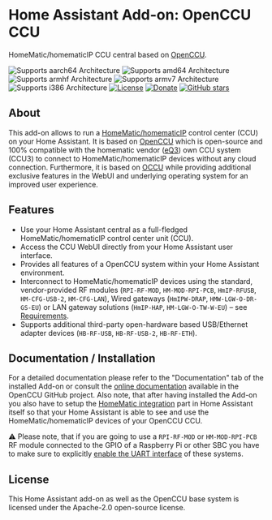 # Home Assistant Add-on: OpenCCU CCU

HomeMatic/homematicIP CCU central based on [OpenCCU](openccu).

![Supports aarch64 Architecture][aarch64-shield] ![Supports amd64 Architecture][amd64-shield] ![Supports armhf Architecture][armhf-shield] ![Supports armv7 Architecture][armv7-shield] ![Supports i386 Architecture][i386-shield]
[![License](https://img.shields.io/github/license/OpenCCU/OpenCCU.svg)](https://github.com/OpenCCU/OpenCCU/blob/master/LICENSE)
[![Donate](https://img.shields.io/badge/donate-PayPal-green.svg)](https://www.paypal.com/cgi-bin/webscr?cmd=_s-xclick&hosted_button_id=RAQSDY9YNZVCL)
[![GitHub stars](https://img.shields.io/github/stars/OpenCCU/OpenCCU.svg?style=social&label=Star)](https://github.com/OpenCCU/OpenCCU/stargazers/)

## About

This add-on allows to run a [HomeMatic/homematicIP][homematic] control center (CCU) on
your Home Assistant. It is based on [OpenCCU][openccu] which
is open-source and 100% compatible with the homematic vendor ([eQ3][eq3]) own CCU
system (CCU3) to connect to HomeMatic/homematicIP devices without any cloud connection.
Furthermore, it is based on [OCCU][occu] while providing additional exclusive features in
the WebUI and underlying operating system for an improved user experience.

## Features

- Use your Home Assistant central as a full-fledged HomeMatic/homematicIP control center unit (CCU).
- Access the CCU WebUI directly from your Home Assistant user interface.
- Provides all features of a OpenCCU system within your Home Assistant environment.
- Interconnect to HomeMatic/homematicIP devices using the standard, vendor-provided RF modules (`RPI-RF-MOD`, `HM-MOD-RPI-PCB`, `HmIP-RFUSB`, `HM-CFG-USB-2`, `HM-CFG-LAN`), Wired gateways (`HmIPW-DRAP`, `HMW-LGW-O-DR-GS-EU`) or LAN gateway solutions (`HmIP-HAP`, `HM-LGW-O-TW-W-EU`) – see [Requirements](https://github.com/OpenCCU/OpenCCU/wiki/Einleitung#vorraussetzungen).
- Supports additional third-party open-hardware based USB/Ethernet adapter devices (`HB-RF-USB`, `HB-RF-USB-2`, `HB-RF-ETH`).

## Documentation / Installation

For a detailed documentation please refer to the "Documentation" tab of the installed Add-on or
consult the [online documentation](https://github.com/OpenCCU/OpenCCU/wiki/Installation-HomeAssistant) available in the OpenCCU GitHub project. Also note, that after having installed the Add-on you also have to setup the [HomeMatic integration](https://github.com/OpenCCU/OpenCCU/wiki/HomeAssistant-Integration) part in Home Assistant itself so that your Home Assistant is able to see and use the HomeMatic/homematicIP devices of your OpenCCU CCU.

:warning: Please note, that if you are going to use a `RPI-RF-MOD` or `HM-MOD-RPI-PCB` RF module connected to the GPIO of a Raspberry Pi or other SBC you have to make sure to explicitly [enable the UART interface](https://github.com/OpenCCU/OpenCCU/wiki/Installation-HomeAssistant#using-homeassistant-os) of these systems.

## License

This Home Assistant add-on as well as the OpenCCU base system is licensed under the Apache-2.0 open-source license.

[aarch64-shield]: https://img.shields.io/badge/aarch64-yes-green.svg
[amd64-shield]: https://img.shields.io/badge/amd64-yes-green.svg
[armhf-shield]: https://img.shields.io/badge/armhf-no-red.svg
[armv7-shield]: https://img.shields.io/badge/armv7-yes-green.svg
[i386-shield]: https://img.shields.io/badge/i386-no-red.svg
[openccu]: https://github.com/OpenCCU/OpenCCU
[occu]: https://github.com/eq-3/occu
[eq3]: https://www.eq-3.com/
[homematic]: https://www.homematic-ip.com/en/start.html
